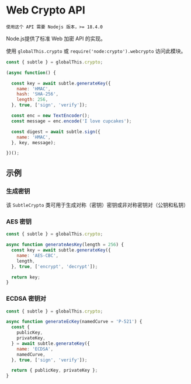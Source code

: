 # Web Crypto API
`使用这个 API 需要 Nodejs 版本，>= 18.4.0`

Node.js提供了标准 Web 加密 API 的实现。

使用 `globalThis.crypto` 或 `require('node:crypto').webcrypto` 访问此模块。
```js
const { subtle } = globalThis.crypto;

(async function() {

  const key = await subtle.generateKey({
    name: 'HMAC',
    hash: 'SHA-256',
    length: 256,
  }, true, ['sign', 'verify']);

  const enc = new TextEncoder();
  const message = enc.encode('I love cupcakes');

  const digest = await subtle.sign({
    name: 'HMAC',
  }, key, message);

})();
```

## 示例
### 生成密钥
该 `SubtleCrypto` 类可用于生成对称（密钥）密钥或非对称密钥对（公钥和私钥）

### AES 密钥
```js
const { subtle } = globalThis.crypto;

async function generateAesKey(length = 256) {
  const key = await subtle.generateKey({
    name: 'AES-CBC',
    length,
  }, true, ['encrypt', 'decrypt']);

  return key;
}
```
### ECDSA 密钥对
```js
const { subtle } = globalThis.crypto;

async function generateEcKey(namedCurve = 'P-521') {
  const {
    publicKey,
    privateKey,
  } = await subtle.generateKey({
    name: 'ECDSA',
    namedCurve,
  }, true, ['sign', 'verify']);

  return { publicKey, privateKey };
}
```

